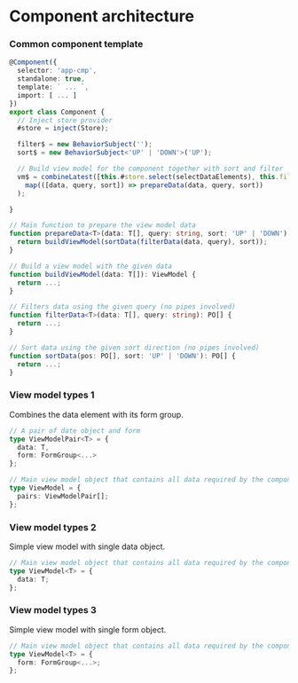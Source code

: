# Component architecture

### Common component template

```typescript
@Component({
  selector: 'app-cmp',
  standalone: true,
  template: ` ... `,
  import: [ ... ]
})
export class Component {
  // Inject store provider
  #store = inject(Store);

  filter$ = new BehaviorSubject('');
  sort$ = new BehaviorSubject<'UP' | 'DOWN'>('UP');

  // Build view model for the component together with sort and filter
  vm$ = combineLatest([this.#store.select(selectDataElements), this.filter$, this.sort$]).pipe(
    map(([data, query, sort]) => prepareData(data, query, sort))
  );

}

// Main function to prepare the view model data
function prepareData<T>(data: T[], query: string, sort: 'UP' | 'DOWN') {
  return buildViewModel(sortData(filterData(data, query), sort));
}

// Build a view model with the given data
function buildViewModel(data: T[]): ViewModel {
  return ...;
}

// Filters data using the given query (no pipes involved)
function filterData<T>(data: T[], query: string): PO[] {
  return ...;
}

// Sort data using the given sort direction (no pipes involved)
function sortData(pos: PO[], sort: 'UP' | 'DOWN'): PO[] {
  return ...;
}

```

### View model types 1

Combines the data element with its form group.

```typescript
// A pair of date object and form
type ViewModelPair<T> = {
  data: T,
  form: FormGroup<...>
};

// Main view model object that contains all data required by the component or part of the component
type ViewModel = {
  pairs: ViewModelPair[];
};
```

### View model types 2

Simple view model with single data object.

```typescript
// Main view model object that contains all data required by the component or part of the component
type ViewModel<T> = {
  data: T;
};
```

### View model types 3

Simple view model with single form object.

```typescript
// Main view model object that contains all data required by the component or part of the component
type ViewModel<T> = {
  form: FormGroup<...>;
};
```
